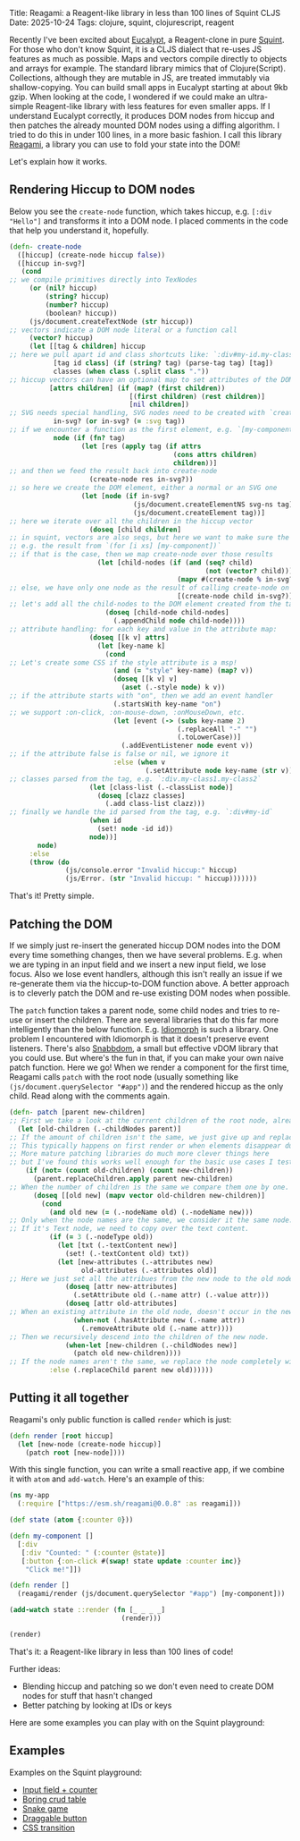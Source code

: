 Title: Reagami: a Reagent-like library in less than 100 lines of Squint CLJS
Date: 2025-10-24
Tags: clojure, squint, clojurescript, reagent

Recently I've been excited about [Eucalypt](https://github.com/chr15m/eucalypt), a
Reagent-clone in pure [Squint](https://github.com/squint-cljs/squint).  For
those who don't know Squint, it is a CLJS dialect that re-uses JS features as
much as possible. Maps and vectors compile directly to objects and arrays for
example. The standard library mimics that of Clojure(Script). Collections,
although they are mutable in JS, are treated immutably via shallow-copying.  You
can build small apps in Eucalypt starting at about 9kb gzip. When looking at the
code, I wondered if we could make an ultra-simple Reagent-like library with less
features for even smaller apps. If I understand Eucalypt correctly, it produces
DOM nodes from hiccup and then patches the already mounted DOM nodes using a
diffing algorithm. I tried to do this in under 100 lines, in a more basic
fashion.  I call this library [Reagami](https://github.com/borkdude/reagami), a
library you can use to fold your state into the DOM!

Let's explain how it works.

## Rendering Hiccup to DOM nodes

Below you see the `create-node` function, which takes hiccup, e.g. `[:div
"Hello"]` and transforms it into a DOM node.
I placed comments in the code that help you understand it, hopefully.

``` clojure
(defn- create-node
  ([hiccup] (create-node hiccup false))
  ([hiccup in-svg?]
   (cond
;; we compile primitives directly into TexNodes
     (or (nil? hiccup)
         (string? hiccup)
         (number? hiccup)
         (boolean? hiccup))
     (js/document.createTextNode (str hiccup))
;; vectors indicate a DOM node literal or a function call
     (vector? hiccup)
     (let [[tag & children] hiccup
;; here we pull apart id and class shortcuts like: `:div#my-id.my-class`
           [tag id class] (if (string? tag) (parse-tag tag) [tag])
           classes (when class (.split class "."))
;; hiccup vectors can have an optional map to set attributes of the DOM node
          [attrs children] (if (map? (first children))
                              [(first children) (rest children)]
                              [nil children])
;; SVG needs special handling, SVG nodes need to be created with `createElementNS`, see below
           in-svg? (or in-svg? (= :svg tag))
;; if we encounter a function as the first element, e.g. `[my-component]`, we call it
           node (if (fn? tag)
                  (let [res (apply tag (if attrs
                                         (cons attrs children)
                                         children))]
;; and then we feed the result back into create-node
                    (create-node res in-svg?))
;; so here we create the DOM element, either a normal or an SVG one
                  (let [node (if in-svg?
                               (js/document.createElementNS svg-ns tag)
                               (js/document.createElement tag))]
;; here we iterate over all the children in the hiccup vector
                    (doseq [child children]
;; in squint, vectors are also seqs, but here we want to make sure the result is list-like,
;; e.g. the result from `(for [i xs] [my-component])`
;; if that is the case, then we map create-node over those results
                      (let [child-nodes (if (and (seq? child)
                                                 (not (vector? child)))
                                          (mapv #(create-node % in-svg?) child)
;; else, we have only one node as the result of calling create-node on the child
                                          [(create-node child in-svg?)])]
;; let's add all the child-nodes to the DOM element created from the tag!
                        (doseq [child-node child-nodes]
                          (.appendChild node child-node))))
;; attribute handling: for each key and value in the attribute map:
                    (doseq [[k v] attrs]
                      (let [key-name k]
                        (cond
;; Let's create some CSS if the style attribute is a msp!
                          (and (= "style" key-name) (map? v))
                          (doseq [[k v] v]
                            (aset (.-style node) k v))
;; if the attribute starts with "on", then we add an event handler
                          (.startsWith key-name "on")
;; we support :on-click, :on-mouse-down, :onMouseDown, etc.
                          (let [event (-> (subs key-name 2)
                                          (.replaceAll "-" "")
                                          (.toLowerCase))]
                            (.addEventListener node event v))
;; if the attribute false is false or nil, we ignore it
                          :else (when v
                                  (.setAttribute node key-name (str v))))))
;; classes parsed from the tag, e.g. `:div.my-class1.my-class2`
                    (let [class-list (.-classList node)]
                      (doseq [clazz classes]
                        (.add class-list clazz)))
;; finally we handle the id parsed from the tag, e.g. `:div#my-id`
                    (when id
                      (set! node -id id))
                    node))]
       node)
     :else
     (throw (do
              (js/console.error "Invalid hiccup:" hiccup)
              (js/Error. (str "Invalid hiccup: " hiccup)))))))
```

That's it! Pretty simple.

## Patching the DOM

If we simply just re-insert the generated hiccup DOM nodes into the DOM every
time something changes, then we have several problems. E.g. when we are typing
in an input field and we insert a new input field, we lose focus. Also we lose
event handlers, although this isn't really an issue if we re-generate them via
the hiccup-to-DOM function above.  A better approach is to cleverly patch the
DOM and re-use existing DOM nodes when possible.

The `patch` function takes a parent node, some child nodes and tries to re-use
or insert the children. There are several libraries that do this far more
intelligently than the below
function. E.g. [Idiomorph](https://github.com/bigskysoftware/idiomorph) is such
a library. One problem I encountered with Idiomorph is that it doesn't preserve
event listeners. There's also [Snabbdom](https://github.com/snabbdom/snabbdom),
a small but effective vDOM library that you could use. But where's the fun in
that, if you can make your own naive patch function. Here we go! When we render
a component for the first time, Reagami calls `patch` with the root node
(usually something like `(js/document.querySelector "#app")`) and the rendered
hiccup as the only child. Read along with the comments again.

``` clojure
(defn- patch [parent new-children]
;; First we take a look at the current children of the root node, already mounted in the DOM
  (let [old-children (.-childNodes parent)]
;; If the amount of children isn't the same, we just give up and replace all the children with the new children.
;; This typically happens on first render or when elements disappear due to conditionals in the hiccup code.
;; More mature patching libraries do much more clever things here
;; but I've found this works well enough for the basic use cases I tested.
    (if (not= (count old-children) (count new-children))
      (parent.replaceChildren.apply parent new-children)
;; When the number of children is the same we compare them one by one.
      (doseq [[old new] (mapv vector old-children new-children)]
        (cond
          (and old new (= (.-nodeName old) (.-nodeName new)))
;; Only when the node names are the same, we consider it the same node.
;; If it's Text node, we need to copy over the text content.
          (if (= 3 (.-nodeType old))
            (let [txt (.-textContent new)]
              (set! (.-textContent old) txt))
            (let [new-attributes (.-attributes new)
                  old-attributes (.-attributes old)]
;; Here we just set all the attribues from the new node to the old node.
              (doseq [attr new-attributes]
                (.setAttribute old (.-name attr) (.-value attr)))
              (doseq [attr old-attributes]
;; When an existing attribute in the old node, doesn't occur in the new node, we remove it
                (when-not (.hasAttribute new (.-name attr))
                  (.removeAttribute old (.-name attr))))
;; Then we recursively descend into the children of the new node.
              (when-let [new-children (.-childNodes new)]
                (patch old new-children))))
;; If the node names aren't the same, we replace the node completely with the new node.
          :else (.replaceChild parent new old))))))
```

## Putting it all together

Reagami's only public function is called `render` which is just:

``` clojure
(defn render [root hiccup]
  (let [new-node (create-node hiccup)]
    (patch root [new-node])))
```

With this single function, you can write a small reactive app, if we combine it
with `atom` and `add-watch`.  Here's an example of this:

``` clojure
(ns my-app
  (:require ["https://esm.sh/reagami@0.0.8" :as reagami]))

(def state (atom {:counter 0}))

(defn my-component []
  [:div
   [:div "Counted: " (:counter @state)]
   [:button {:on-click #(swap! state update :counter inc)}
    "Click me!"]])

(defn render []
  (reagami/render (js/document.querySelector "#app") [my-component]))

(add-watch state ::render (fn [_ _ _ _]
                            (render)))

(render)
```

That's it: a Reagent-like library in less than 100 lines of code!

Further ideas:

- Blending hiccup and patching so we don't even need to create DOM nodes for stuff that hasn't changed
- Better patching by looking at IDs or keys

Here are some examples you can play with on the Squint playground:

## Examples

Examples on the Squint playground:

- [Input field + counter](https://squint-cljs.github.io/squint/?src=gzip%3AH4sIAAAAAAAAE41TO2%2FbMBDe%2FSs%2BMyhADn5MHTg0AYqsXTIKRsGI54ipRDLkyYZh%2BL8X1KOCPVUcRB6%2Fx93pJH1GZ5xfAVIn%2BupdIlSiYY5Z73aUu21udonMh%2Bncy367334X0CZjCh2UWq2kpSMyGyZIw6HDVdeh90wJe%2BjchDM49XSbsR69Q3VYAZW27rRC2bz3zMHjqoPf1K2r%2F%2BBJ5rOJ60m5j7a8RjkfWN0KD%2BKtCednCMjx5mVAqyIOeW7IP1wMpNEXV5350tKQbhsS9Eci8rdRuIBiIsiYNpnTnfBw6XzsGVd9Mm1PkNP5zmZ5SlUj4L4qk3OoMXHl5ge%2BQbNJH8QYhZW6LZb%2F26O5%2B87Xaq4G4ufA6GgtZkXpjpJO5J8hB8pjFWqpo9IR4vVEHgNi0Zj79NhMkciKf70s%2Fr8Co7itxUGVNQ1OCoHL%2BIUE%2BZl3NtR9R563Xz2lyxu1VHORezIxijEfaQOHe3CdyDC9tlROENadxJy7zMRrbJyFWCRwT38P9rKNiSJ5q9Qyp4m8pTTOqpxGfjcFS96o%2BukXMNZuzobrZvoUWo%2BwQjx6VL8xrEORKfHRZNr%2FBf022K2GAwAA)
- [Boring crud table](https://squint-cljs.github.io/squint/?src=gzip%3AH4sIAAAAAAAAE71WS28bNxC%2B61dMaBSggKwc9FJgAyQu2lx7aI5b1qDEkcR6l1yTs3IEwf%2B94GOftpz0UgkS9jHzceabb4bkxkMjtVkB8NLhY6cdQsWORK0vb2%2FRNxt%2FvHUoD7LRDErpId%2BI9Xq14gr3sLeuKbTRBJfSyAaBsRUsPiUqTdocPgO5Dp%2BzqzU7BE%2BSELgk28CllEY3svZweX6BkZHCcuOaz30YBqRSRXJ%2FB5UIGfkn2b7rF9gbqOKleInMaySoYvC8%2BJQ90koxpfWVYEAr4J4ccCeNsk3RdVqt16%2BsAMCl93ZXaJPhqyFXrURPXfwrtQKtntfh0yfnsLEnHPOTLxLsWhWj7lGVDusBD2hygpTs3kIaAh1DzCgiIPVAe421KrRpOyqO0qga3QqA%2FYnUOeNBQn4IdJSUl%2FVwknWHoA3Egjeyfb8C6IxCBw94fg9Pmo7ZaO9sA9b8dpTmgIAnNBSUVUXPBzzHwENZc0lzEuF1LkDMJJjme77ZAEJB0h2QoIjLTFlOyZxkrdVnqKLIBslwj4%2FAU5nGNxPnIHG5rTFRAlXirtAqeus98ANSoPVuKYDBcuwTkSRXlQnsUno61wiXcmtd4Ir93H4Db2utYFvL3QNb9EtJ5xaBEX6jRTeWidwfCSbkKhbaL4eC3HxPNEuk2Fs%2Fwabnf9MX4FnkZNv%2FEJaYdH565%2BxTL%2BfYz%2Bnxdche1GOGw5Ti48BK1us%2BRHLJuipJQbWoeY8opjbltiOyBj5%2B3GzJhF%2FROt1Id960XV0XTh%2BONCX5UirtA6oCbiwBn8kydOCyILXePaRWeHX0ROk%2FHdEMCV6zAuCL%2BZBVfhX25Qh6dXJMlA3G0no902vojoFw9lWekAH7ojSxq1xCJHMkMPKqgjDdnMuenhu%2BmKG5sLNA2F%2Fdhw%2B%2F%2F8KEENPZ65GK0POvbSxpxiy2pRfajK%2Bjcy%2BhkND%2F3ePjjvZKW2cNX23rifMbnSxWy2L9kOrf1jxPi98NI3ce%2BO77%2BueT08E1MfNJoWcCZb8qxcbMhFhU1%2FeVVfqUjUIqm8l%2F4cnpFvuK0xGlGoTdKzY8B%2FaHbJCJfDO5EMMI2lqVdzTeyDYlXt2DFPPs%2F76UD3hOBxQ2zsiCDYeCuaCqyRyVo0D40Mt3s2FQTaQtxIQUZy0VO9u01qChBTc391XZOgTeusBJjylgNUL6ASxihY6zDvg%2F%2FlbZXdegoc1jh%2B78FWvckXXAbmTbshQXV5bs3HjnUBJ%2BqTHcAVP6xPrsuEd6B2FbYSMEzN0D3ZvWYYtGzc9k8diSRkI%2BFt%2FmhyFuqOZMpJEShPgkaXfsj5llcukPM%2FcQvyJAhudpwXz9L76X4DewCwAA)
- [Snake game](https://squint-cljs.github.io/squint/?src=gzip%3AH4sIAAAAAAAAE41WW4%2BjNhR%2Bz684y6iS2YoJTLsvZGenlbqqql2pUi9PiFYOPiSeGJu1HRI6yn%2BvbJNAZpnVECngw%2BfP534g0kBDuVwAkFzjlz3XCEW0tbY1%2BXKJprk126VGuqENjyCnBoZFGceLBWFYg%2BH%2FIdylMaxWsNGcBQG5S493aRwgFQoBWYAgrbZBcA9Z2h4Di5IVgrHUolOFWtXAU24k3SEUxTvI0hKKH8PtB3crYQVccsupgABbK9Yv4HzljGsoMkgdsFEdlxvQfLO1E0itFIMiC%2BwjnRNPUFTwDh%2FA6j2ezjZL0FQy1SSBolwAFMSJEi6ttz%2BGZ%2BvysrVRHSaDaW4nMQfavrkYD0BqCcVTvsPeQBGAzhp%2FVtCm9JEw9lQOihJeA5HKDu%2Fji%2F5mNJgItFBskTIgHVZQkO%2BBSLsFUnNtbHBjDGkcpO7INB6Z5q95jmzCkcXO9pmt1OIDkHvwGjnjZlESD4OzvNKkUtKELc5mzzG8Xu%2BtoBcd4nnVj0ExT5DOIvoJIptFbLlNDlSIByBKA3kPR%2B%2B099C%2FQHnlsA%2F3cDynyId76MPziwcZFPUDEKMahJuzt75z6YXGjt6J4%2FI5g3MV%2B5p2oj01RlVg7CXJayoMzqgyUeTVe0J4R3iI0hjOUH5kUkhzTshRGPwGTRyuxWK1gr94gxqEUu2CPJqlQfubtKg7KqY1d5emAf4J%2B7WimkGlpNVKmAW5pYx97FDaz9xYlKjh0SwPXDJ1gGiHPVMHGS2GCsXg8VBWO%2ByB3CbuhpdQTCsb9i1zN9eYXs4RT8y4%2FiqY14GlBmGH%2FbdzLfpZa3X4u41Cd7j31VikkJXx%2BTHJ5kvzOckvzu5nNMmE55U0n7G21zSuQQ8siX9%2BDc0fro9f8yQTolfwMK7PeRN6sptHicbKQlEcoS%2BhUkL5KBS5Fz%2FlRyBv4eiRMeS9W%2FVhNTkrP3Bmh%2FGWb9Ep6hdTSM2FCPyncShsaINJSMcwFHxWXQ%2BB6QA4wU8%2BrUKiFDnjXTijyE23gadBEfI2TONB60GjK%2BmVp3Jje4HwlK%2BVZqghytojGCU4g7Wg1S6a9Wu%2BptVuo9VeMohuEOvodBqAq1Xox%2BeKqJWGoqV6aNNjnv%2FjbQVirAb3Pj5BMUbF74g2GlFGl%2BCuVtNZPUF7R0UaWVSOUOdhUB1q%2FyfouXrIYYtyfngWucVjiP271MU8S1PXt6RNho%2BeIZpRcM4Jol%2FdKb93qN9EZVyOH0laKTeJ%2FcB4NEumqn2D0t5%2B2aPu%2F0SBlVUaohvatlFQgDBl1TW40kgtfhToVhAx3kXxpdWgfQMJZxCNFHC93X0h3bYaW5RsmvwapYt1yLvh8245CJ3eUIzZGSyijCUHaqvt0NvyPMDPrfFf8L%2FS0Tl5OGx4%2Fh8hQm1YdAoAAA%3D%3D)
- [Draggable button](https://squint-cljs.github.io/squint/?src=gzip%3AH4sIAAAAAAAAE5VWXY%2FjNBR9n19xCS%2BOtEm7EiDkIO0K2DfgAYQEiqqVG98k3nHtrO10Ekb978gfyfRr0dA%2BpI3P%2FfC5xychysKBCfUAQKjBz6MwCHXWOzdYutmgPZS23xhkHTuI99tyW36XAWUW0q1dnj88EI4t7CVrHoteSywGbeGZTvDNdgt09pfTgrKOOQTCnD4EyNsICRcmxRHfgTMjnnzaqoI%2FnZDCzdCOqnFCKxuyKGiktvgO6gnmnW%2BdKQ7kByC%2FMtdv2N4CKWACQqertvI8h2%2B3%2BQMA3OBnIHS%2Bj%2FfdpModuqKRApUrDDYOajy60IJEB7UBUnboftSj4kJ1PwXg7x5HysIx06EDPLo834UWnqnENqyFq8nfUKeHgNUDmHyh4cMRlYOeKS7RLBwc9GixOOgjFmkFat22FmM%2FrVp7W7qb%2FDZJmfr%2FK3QSSIpheeQlfuYL7N8Ldl6xuwQmogWS5jHB%2FJKDGLTovkojf17G2zJp8fRl2ATTWRs3HzrD%2FJ%2FrlyrKF30ufI3DGVsq0LfS9XHlq6rAoF8D12OMDP%2BksA4VmkhqGTFhOr%2BkFfhkN09Ccf0E2RqXQSp10w7XT%2BqlodjKJ7tptLJaYil1BzQgPdCTVlVegrBPCoMgQt2GPheBSTygcqson%2BkjzhbqoDGnh93pNSo9U0MceZjNlYBy8Enzm4HQG%2FnkvnJ%2BWpFVBRxboRBmPRoI7C48kFmPwKRBxmfo2RFBnNVIVAK5cwCSONchMs6%2FPD3G%2Bf8Z3U3OcVgzguuZS5Kxl5p5bbFxyJYtnWn0RTercLhhXcf2Eov96JxWUPvt1pSLo69V0%2F4tkMEU1hl4H05V5KOmEZ%2Bcx7pZ%2BvP2TyEUxwm%2BvxwiHbQV3nIhY3ur5egwu0JE7%2FJl7hgtZMOU5VBdxQR7iyE3XhtDrgL2rHnsjFcqZI2W2tAYVmWnKKbsN%2B2gR4MwSGQWs7BZ8tSjArK4QeIh5r4g4hVUvIaMGzpSxfs0XBNxAV7PCA3DT2f%2Fjl8swOxnwzo4YLbLd6tKjNauaPRh0Mo%2FO6JGrqWzwAPa%2B4U2wX64bkZvIeXnEc38B0psnDaQfc2GIU2IcO30JbgxyBx%2BiO4DGRfHdZokWHwhOGQvKeAyfK%2F5XA4GB1T8XO8GFffmGLwxvXZs0k3fN9SXe42vJIzz4om5pk8PFkpjyOr1EL47n9LfjwXT738B1bnPCBYJAAA%3D)
- [CSS transition](https://squint-cljs.github.io/squint/?src=gzip%3AH4sIAAAAAAAAE4VTuW7jMBDt9RUTpqGAlewU2YJVmgW2TykIAU2OLGZ5hRzZMYz8%2B0Ky4mNXSMRC5PDN45uL%2BwxOGl8AcJHwbTAJoWE9UcxitcLs6tyvEsqtdOZpXa%2FrnwyEzDCb2rIsCq6xg0ySELik4OAo%2BrDDBJ20GT8%2BIR424b1SwcXg0RM0bQHQCG12cBSZDhbhKPZGUw%2FsYb2O76yAfz%2FRo9n29AVgI9WfbQqD15UKNiTgpgM%2BC3qaVJbAEmoGbGMHZOUCCSXpsyETPLD%2FCNf1YwaUGX%2FAhOtCchfjkqYLbFFMVtIif6gfS3Y%2BlIu6tMnRygOwzuJi9NKara8MocvAFHrCtAR7HTKZ7lCp4GksxRfQU8xs3xtajE0NKY%2BAGMxE8XHBiOArF4aMEznc87yX8W7ulCHq8TfnwgcqFxwtyh1%2B6zg9yX5PZ4esPfdbCoEWG250aERMCDymKtO5GO10c9On7SffRDcOythUr3mlgxoceqrfBkyHZ7SoaMzEvYzxXD2uA4VbuEooCX9ZdFPqtdld1ZpnpDuojAZ2TQO3FJugD3VMGNHrsrwMWEKvMZ0C5fOIrmbjqB6a25ScxldqXe0lqX7OsBAnl%2Btq885D8wLTakfuEXB6ed7%2FBcFoSnxLBAAA)
